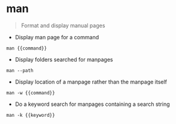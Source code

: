 # man

> Format and display manual pages

- Display man page for a command

`man {{command}}`

- Display folders searched for manpages

`man --path`

- Display location of a manpage rather than the manpage itself

`man -w {{command}}`

- Do a keyword search for manpages containing a search string

`man -k {{keyword}}`
